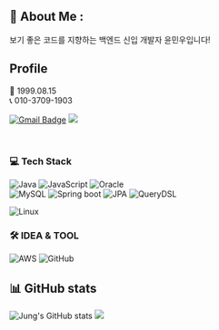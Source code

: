 ## 👋 About Me :
보기 좋은 코드를 지향하는 백엔드 신입 개발자 윤민우입니다!

## Profile
👶 1999.08.15 <br>
📞 010-3709-1903 <br>

[![Gmail Badge](https://img.shields.io/badge/Gmail-d14836?style=flat-square&logo=Gmail&logoColor=white&link=mailto:dev.mwyoon@gmail.com)](mailto:orijung93@gmail.com) <span><a href="https://feather-earthworm-f23.notion.site/2730656112ec4a2e90e1e2db0c867fd7?pvs=4"><img src="https://img.shields.io/badge/Notion-00000?style=round-square&logo=Notion&logoColor=black"/></span></a>

<br/>

<h3> 💻 Tech Stack</h3>

![Java](https://img.shields.io/badge/java-%23ED8B00.svg?style=for-the-badge&logo=java&logoColor=white)
![JavaScript](https://img.shields.io/badge/javascript-%23323330.svg?style=for-the-badge&logo=javascript&logoColor=%23F7DF1E)
![Oracle](https://img.shields.io/badge/Oracle-F80000?style=for-the-badge&logo=oracle&logoColor=white)   
![MySQL](https://img.shields.io/badge/mysql-%2300f.svg?style=for-the-badge&logo=mysql&logoColor=white)
![Spring boot](https://img.shields.io/badge/Springboot-6db33f?style=for-the-badge&logo=springboot&logoColor=white)
![JPA](https://img.shields.io/badge/JPA-000?style=for-the-badge&logo=jpa&logoColor=white)
![QueryDSL](https://img.shields.io/badge/QueryDSL-000?style=for-the-badge&logo=QueryDSL&logoColor=white)

![Linux](https://img.shields.io/badge/Linux-FCC624?style=for-the-badge&logo=linux&logoColor=black)


<h3> 🛠 IDEA & TOOL</h3>
  
![AWS](https://img.shields.io/badge/AWS-%23FF9900.svg?style=for-the-badge&logo=amazon-aws&logoColor=white)
![GitHub](https://img.shields.io/badge/github-%23121011.svg?style=for-the-badge&logo=github&logoColor=white)


## 📊 GitHub stats
![Jung's GitHub stats](https://github-readme-stats.vercel.app/api?username=dev-mwYoon&theme=vue-dark&show_icons=true)
![](https://github-readme-stats.vercel.app/api/top-langs/?username=dev-mwYoon&theme=vue-dark&hide_border=true&include_all_commits=true&count_private=false&layout=compact)


<!--
**dev-mwYoon/dev-mwYoon** is a ✨ _special_ ✨ repository because its `README.md` (this file) appears on your GitHub profile.

Here are some ideas to get you started:

- 🔭 I’m currently working on ...
- 🌱 I’m currently learning ...
- 👯 I’m looking to collaborate on ...
- 🤔 I’m looking for help with ...
- 💬 Ask me about ...
- 📫 How to reach me: ...
- 😄 Pronouns: ...
- ⚡ Fun fact: ...
-->
